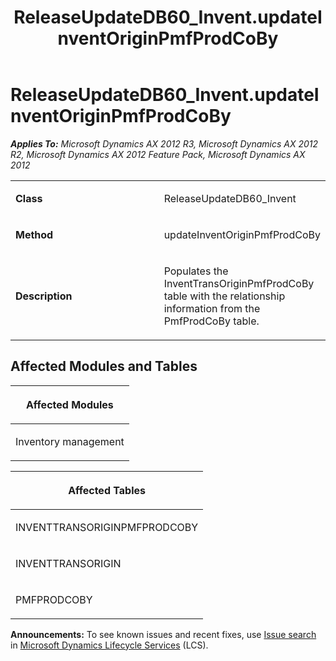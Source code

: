 ﻿---
title: ReleaseUpdateDB60_Invent.updateInventOriginPmfProdCoBy
TOCTitle: ReleaseUpdateDB60_Invent.updateInventOriginPmfProdCoBy
ms:assetid: f57c5a2d-54b8-38e0-5218-a0307f74c1d1
ms:mtpsurl: https://msdn.microsoft.com/en-us/library/JJ737543(v=AX.60)
ms:contentKeyID: 49712237
ms.date: 05/18/2015
mtps_version: v=AX.60
---

# ReleaseUpdateDB60\_Invent.updateInventOriginPmfProdCoBy 


_**Applies To:** Microsoft Dynamics AX 2012 R3, Microsoft Dynamics AX 2012 R2, Microsoft Dynamics AX 2012 Feature Pack, Microsoft Dynamics AX 2012_

<table>
<colgroup>
<col style="width: 50%" />
<col style="width: 50%" />
</colgroup>
<tbody>
<tr class="odd">
<td><p><strong>Class</strong></p></td>
<td><p>ReleaseUpdateDB60_Invent</p></td>
</tr>
<tr class="even">
<td><p><strong>Method</strong></p></td>
<td><p>updateInventOriginPmfProdCoBy</p></td>
</tr>
<tr class="odd">
<td><p><strong>Description</strong></p></td>
<td><p>Populates the InventTransOriginPmfProdCoBy table with the relationship information from the PmfProdCoBy table.</p></td>
</tr>
</tbody>
</table>


## Affected Modules and Tables

<table>
<colgroup>
<col style="width: 100%" />
</colgroup>
<thead>
<tr class="header">
<th><p>Affected Modules</p></th>
</tr>
</thead>
<tbody>
<tr class="odd">
<td><p>Inventory management</p></td>
</tr>
</tbody>
</table>


<table>
<colgroup>
<col style="width: 100%" />
</colgroup>
<thead>
<tr class="header">
<th><p>Affected Tables</p></th>
</tr>
</thead>
<tbody>
<tr class="odd">
<td><p>INVENTTRANSORIGINPMFPRODCOBY</p></td>
</tr>
<tr class="even">
<td><p>INVENTTRANSORIGIN</p></td>
</tr>
<tr class="odd">
<td><p>PMFPRODCOBY</p></td>
</tr>
</tbody>
</table>

  
**Announcements:** To see known issues and recent fixes, use [Issue search](http://go.microsoft.com/fwlink/?linkid=389258) in [Microsoft Dynamics Lifecycle Services](http://go.microsoft.com/fwlink/?linkid=306505) (LCS).

